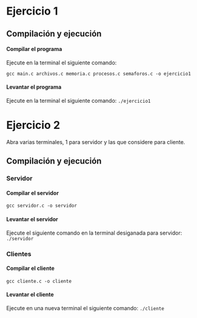 # Ejercicio 1

## Compilación y ejecución

#### Compilar el programa
Ejecute en la terminal el siguiente comando:

```gcc main.c archivos.c memoria.c procesos.c semaforos.c -o ejercicio1```

#### Levantar el programa
Ejecute en la terminal el siguiente comando: `./ejercicio1`

# Ejercicio 2

Abra varias terminales, 1 para servidor y las que considere para cliente.

## Compilación y ejecución

### Servidor

#### Compilar el servidor

```gcc servidor.c -o servidor```

#### Levantar el servidor
Ejecute el siguiente comando en la terminal desiganada para servidor: `./servidor`

### Clientes

#### Compilar el cliente

```gcc cliente.c -o cliente```

#### Levantar el cliente
Ejecute en una nueva terminal el siguiente comando: `./cliente`